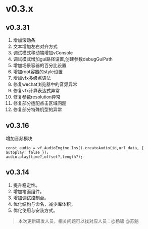 # v0.3.x

## v0.3.31

1. 增加滚动条
1. 文本增加左右对齐方式
1. 调试模式移动端增加vConsole
1. 调试模式增加gui路径设置,创建参数debugGuiPath
1. 增加场景容器的百分比设置
1. 增加root容器的style设置
1. 增加vfx多级点语法
1. 修复wechat浏览器中的音频异常
1. 修复vfx计算表达式异常
1. 修复参数resolution异常
1. 修复部分适配点击区域问题
1. 修复部分特殊机型的异常

## v0.3.16

增加音频模块

```
const audio = vf.AudioEngine.Ins().createAudio(id,url_data, { autoplay: false });
audio.play(time?,offset?,length?);
```

## v0.3.14

1. 提升稳定性。
1. 增加笔画组件。
1. 增加调试控制台。
1. 优化结构与命名，减少库体积。
1. 优化使用与安装方式。

> 本次更新研发人员，相关问题可以找对应人员：@杨啸 @苏魁